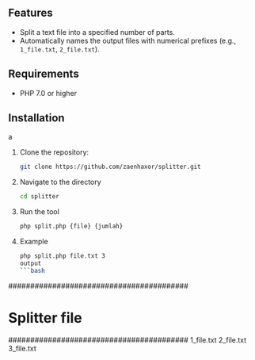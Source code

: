 ## Features

- Split a text file into a specified number of parts.
- Automatically names the output files with numerical prefixes (e.g., `1_file.txt`, `2_file.txt`).

## Requirements

- PHP 7.0 or higher

## Installation
a
1. Clone the repository:
   ```bash
   git clone https://github.com/zaenhaxor/splitter.git
2. Navigate to the directory
   ```bash
   cd splitter
3. Run the tool
   ```bash
   php split.php {file} {jumlah}
4. Example
   ```bash
   php split.php file.txt 3
   output
   ```bash
 #########################################
#           Splitter file               #
#########################################
1_file.txt
2_file.txt
3_file.txt
